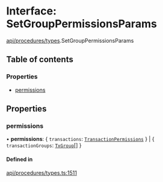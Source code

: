 # Interface: SetGroupPermissionsParams

[api/procedures/types](../wiki/api.procedures.types).SetGroupPermissionsParams

## Table of contents

### Properties

- [permissions](../wiki/api.procedures.types.SetGroupPermissionsParams#permissions)

## Properties

### permissions

• **permissions**: \{ `transactions`: [`TransactionPermissions`](../wiki/api.entities.types.TransactionPermissions)  } \| \{ `transactionGroups`: [`TxGroup`](../wiki/api.procedures.types.TxGroup)[]  }

#### Defined in

[api/procedures/types.ts:1511](https://github.com/PolymeshAssociation/polymesh-sdk/blob/8a9e72221/src/api/procedures/types.ts#L1511)

